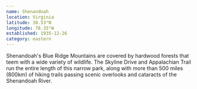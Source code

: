 ```yaml
---
name: Shenandoah
location: Virginia
latitude: 38.53°N
longitude: 78.35°W
established: 1935-12-26
category: eastern
---
```


Shenandoah's Blue Ridge Mountains are covered by hardwood forests that teem with a wide variety of wildlife. The Skyline Drive and Appalachian Trail run the entire length of this narrow park, along with more than 500 miles (800km) of hiking trails passing scenic overlooks and cataracts of the Shenandoah River.
